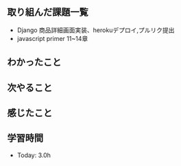 ## 取り組んだ課題一覧
- Django 商品詳細画面実装、herokuデプロイ,プルリク提出
- javascript primer 11~14章
## わかったこと

## 次やること
## 感じたこと
## 学習時間
- Today: 3.0h